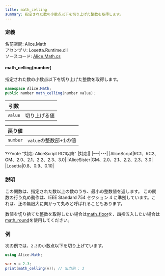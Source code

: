 ```yaml
---
title: math_celling
summary: 指定された数の小数点以下を切り上げた整数を取得します。
---
```


### 定義
名前空間: Alice.Math<br/>
アセンブリ: Losetta.Runtime.dll<br/>
ソースコード: [Alice.Math.cs](https://github.com/WSOFT-Project/Losetta/blob/master/Losetta.Runtime/Alice.Math.cs)

#### math_celling(number)

指定された数の小数点以下を切り上げた整数を取得します。

```cs title="AliceScript"
namespace Alice.Math;
public number math_celling(number value);
```

|引数| |
|-|-|
|`value`|切り上げる値|

|戻り値| |
|-|-|
|`number`|`value`の整数部+1の値|

???note "対応: AliceScript RC1以降"
    |対応||
    |---|---|
    |AliceScript|RC1、RC2、GM、2.0、2.1、2.2、2.3、3.0|
    |AliceSister|GM、2.0、2.1、2.2、2.3、3.0|
    |Losetta|0.8、0.9、0.10|

### 説明
この関数は、指定された数以上の数のうち、最小の整数値を返します。
この関数の行う丸め動作は、IEEE Standard 754 セクション 4 に準拠しています。これは、正の無限大に向かって丸めと呼ばれることもあります。

数値を切り捨てた整数を取得したい場合は[math_floor](./math_floor.md)を、四捨五入したい場合は[math_round](./math_round.md)を使用してください。

### 例
次の例では、`2.3`の小数点以下を切り上げています。

```cs title="AliceScript"
using Alice.Math;

var v = 2.3;
print(math_celling(v)); // 出力例 : 3
```